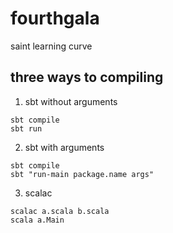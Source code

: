 # fourthgala
saint learning curve

## three ways to compiling
1) sbt without arguments
```
sbt compile
sbt run
```

2) sbt with arguments
```
sbt compile
sbt "run-main package.name args"
```

3)  scalac
```
scalac a.scala b.scala
scala a.Main
```
